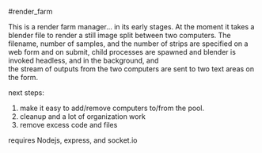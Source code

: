 #render_farm

This is a render farm manager... in its early stages.
At the moment it takes a blender file to render a still
image split between two computers. The filename, number of
samples, and the number of strips are specified
on a web form and on submit, child processes are spawned and
blender is invoked headless, and in the background, and  
the stream of outputs from the two computers are sent to two
text areas on the form. 

next steps: 

1. make it easy to add/remove computers to/from the pool.
2. cleanup and a lot of organization work
3. remove excess code and files

requires Nodejs, express, and socket.io